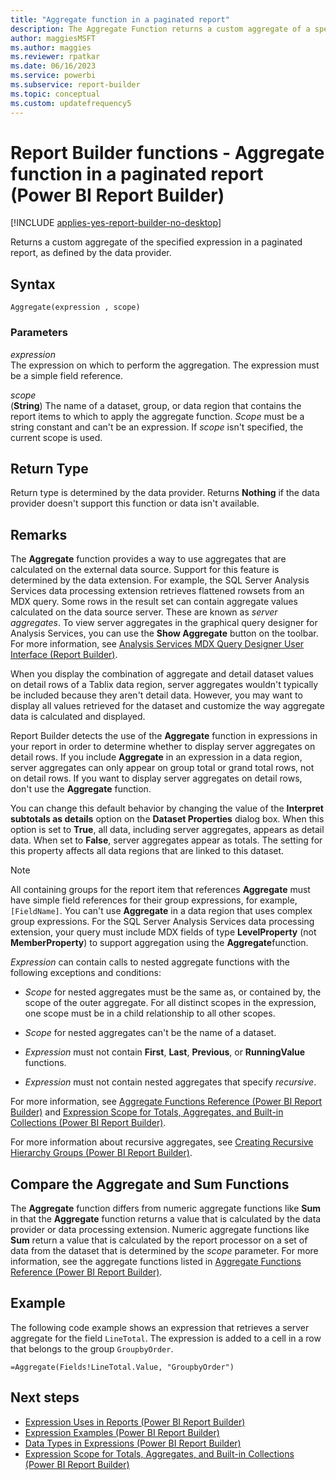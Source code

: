 ```yaml
---
title: "Aggregate function in a paginated report"
description: The Aggregate Function returns a custom aggregate of a specified expression in a paginated report as the expression is defined by the data provider.
author: maggiesMSFT
ms.author: maggies
ms.reviewer: rpatkar
ms.date: 06/16/2023
ms.service: powerbi
ms.subservice: report-builder
ms.topic: conceptual
ms.custom: updatefrequency5
---
```

# Report Builder functions - Aggregate function in a paginated report (Power BI Report Builder)

[!INCLUDE [applies-yes-report-builder-no-desktop](../../includes/applies-yes-report-builder-no-desktop.md)]

  Returns a custom aggregate of the specified expression in a paginated report, as defined by the data provider.

## Syntax

```syntaxsql
Aggregate(expression , scope)
```

### Parameters

*expression*  
The expression on which to perform the aggregation. The expression must be a simple field reference.

*scope*  
(**String**) The name of a dataset, group, or data region that contains the report items to which to apply the aggregate function. *Scope* must be a string constant and can't be an expression. If *scope* isn't specified, the current scope is used.

## Return Type

Return type is determined by the data provider. Returns **Nothing** if the data provider doesn't support this function or data isn't available.

## Remarks

The **Aggregate** function provides a way to use aggregates that are calculated on the external data source. Support for this feature is determined by the data extension. For example, the SQL Server Analysis Services data processing extension retrieves flattened rowsets from an MDX query. Some rows in the result set can contain aggregate values calculated on the data source server. These are known as *server aggregates*. To view server aggregates in the graphical query designer for Analysis Services, you can use the **Show Aggregate** button on the toolbar. For more information, see [Analysis Services MDX Query Designer User Interface (Report Builder)](/previous-versions/sql/).

When you display the combination of aggregate and detail dataset values on detail rows of a Tablix data region, server aggregates wouldn't typically be included because they aren't detail data. However, you may want to display all values retrieved for the dataset and customize the way aggregate data is calculated and displayed.

Report Builder detects the use of the **Aggregate** function in expressions in your report in order to determine whether to display server aggregates on detail rows. If you include **Aggregate** in an expression in a data region, server aggregates can only appear on group total or grand total rows, not on detail rows. If you want to display server aggregates on detail rows, don't use the **Aggregate** function.

You can change this default behavior by changing the value of the **Interpret subtotals as details** option on the **Dataset Properties** dialog box. When this option is set to **True**, all data, including server aggregates, appears as detail data. When set to **False**, server aggregates appear as totals. The setting for this property affects all data regions that are linked to this dataset.

> [!NOTE]  
> All containing groups for the report item that references **Aggregate** must have simple field references for their group expressions, for example, `[FieldName]`. You can't use **Aggregate** in a data region that uses complex group expressions. For the SQL Server Analysis Services data processing extension, your query must include MDX fields of type **LevelProperty** (not **MemberProperty**) to support aggregation using the **Aggregate**function.

*Expression* can contain calls to nested aggregate functions with the following exceptions and conditions:

- *Scope* for nested aggregates must be the same as, or contained by, the scope of the outer aggregate. For all distinct scopes in the expression, one scope must be in a child relationship to all other scopes.

- *Scope* for nested aggregates can't be the name of a dataset.

- *Expression* must not contain **First**, **Last**, **Previous**, or **RunningValue** functions.

- *Expression* must not contain nested aggregates that specify *recursive*.

For more information, see [Aggregate Functions Reference (Power BI Report Builder)](./report-builder-functions-aggregate-functions-reference.md) and [Expression Scope for Totals, Aggregates, and Built-in Collections (Power BI Report Builder)](./expression-scope-for-totals-aggregates-and-built-in-collections.md).

For more information about recursive aggregates, see [Creating Recursive Hierarchy Groups (Power BI Report Builder)](./creating-recursive-hierarchy-groups-report-builder.md).

## Compare the Aggregate and Sum Functions

The **Aggregate** function differs from numeric aggregate functions like **Sum** in that the **Aggregate** function returns a value that is calculated by the data provider or data processing extension. Numeric aggregate functions like **Sum** return a value that is calculated by the report processor on a set of data from the dataset that is determined by the *scope* parameter. For more information, see the aggregate functions listed in [Aggregate Functions Reference (Power BI Report Builder)](./report-builder-functions-aggregate-functions-reference.md).

## Example

The following code example shows an expression that retrieves a server aggregate for the field `LineTotal`. The expression is added to a cell in a row that belongs to the group `GroupbyOrder`.

```
=Aggregate(Fields!LineTotal.Value, "GroupbyOrder")
```

## Next steps

- [Expression Uses in Reports (Power BI Report Builder)](./expression-uses-reports-report-builder.md)
- [Expression Examples (Power BI Report Builder)](./report-builder-expression-examples.md)
- [Data Types in Expressions (Power BI Report Builder)](./data-types-expressions-report-builder.md)
- [Expression Scope for Totals, Aggregates, and Built-in Collections (Power BI Report Builder)](./expression-scope-for-totals-aggregates-and-built-in-collections.md)
